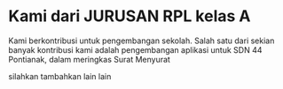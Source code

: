 <h1>Kami dari JURUSAN RPL kelas A</h1>
<p>Kami berkontribusi untuk pengembangan sekolah. Salah satu dari sekian banyak kontribusi kami adalah
pengembangan aplikasi untuk SDN 44 Pontianak, dalam meringkas Surat Menyurat</p>
<p>silahkan tambahkan lain lain</p>

